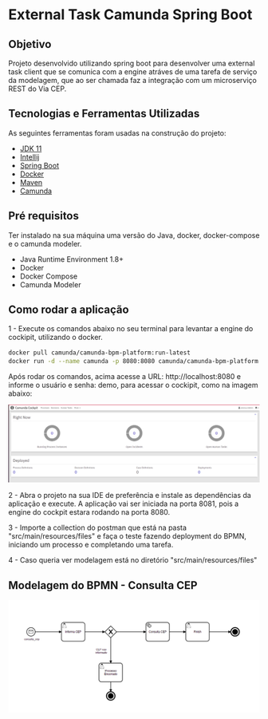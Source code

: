 # External Task Camunda Spring Boot

## Objetivo

Projeto desenvolvido utilizando spring boot para desenvolver uma external task client que se comunica com a engine atráves de uma tarefa de serviço da modelagem, que ao ser chamada faz a integração com um microserviço REST do Via CEP.

## Tecnologias e Ferramentas Utilizadas

As seguintes ferramentas foram usadas na construção do projeto:

- [JDK 11](https://www.oracle.com/br/java/technologies/javase/jdk11-archive-downloads.html)
- [Intellij](https://www.jetbrains.com/pt-br/idea/)
- [Spring Boot](https://spring.io/projects/spring-boot)
- [Docker](https://www.docker.com/)
- [Maven](https://maven.apache.org/)
- [Camunda](https://docs.camunda.org/manual/7.16/)


## Pré requisitos

Ter instalado na sua máquina uma versão do Java, docker, docker-compose e o camunda modeler.

- Java Runtime Environment 1.8+
- Docker
- Docker Compose
- Camunda Modeler

## Como rodar a aplicação

1 - Execute os comandos abaixo no seu terminal para levantar a engine do cockipit, utilizando o docker.

```sh
docker pull camunda/camunda-bpm-platform:run-latest
docker run -d --name camunda -p 8080:8080 camunda/camunda-bpm-platform:run-latest
```

Após rodar os comandos, acima acesse a URL: http://localhost:8080 e informe o usuário e senha: demo, para acessar o cockipit, como na imagem abaixo:

<img src="./src/main/resources/files/cockpit.png" width="800px">


2 - Abra o projeto na sua IDE de preferência e instale as dependências da aplicação e execute. A aplicação vai ser iniciada na porta 8081, pois a engine do cockpit estara rodando na porta 8080.

3 - Importe a collection do postman que está na pasta "src/main/resources/files" e faça o teste fazendo deployment do BPMN, iniciando um processo e completando uma tarefa.

4 - Caso queria ver modelagem está no diretório "src/main/resources/files"

## Modelagem do BPMN - Consulta CEP

<img src="./src/main/resources/files/consulta_cep.png" width="800px">
